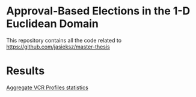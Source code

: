# Approval-Based Elections in the 1-D Euclidean Domain

This repository contains all the code related to 
https://github.com/jasieksz/master-thesis

#
# Results
[Aggregate VCR Profiles statistics](results/profiles.md)